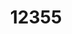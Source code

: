 ---
title: '12355'
categories:
  - VEN2
  - ENI2
  - PLS2
  - PCS2
description: Describe stress and ways of dealing with it
pdf: 'https://www.nzqa.govt.nz/nqfdocs/units/pdf/12355.pdf'
level: '2'
credits: '3'
assessment: Internal
---